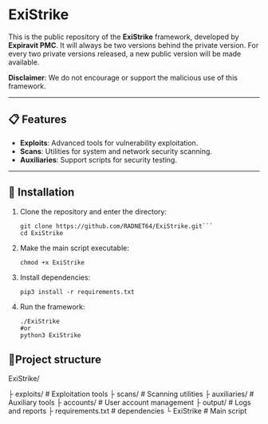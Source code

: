 # ExiStrike

This is the public repository of the **ExiStrike** framework, developed by **Expiravit PMC**. It will always be two versions behind the private version. For every two private versions released, a new public version will be made available.

**Disclaimer**: We do not encourage or support the malicious use of this framework.

---

## 📋 Features

- **Exploits**: Advanced tools for vulnerability exploitation.
- **Scans**: Utilities for system and network security scanning.
- **Auxiliaries**: Support scripts for security testing.

---

## 🚀 Installation

1. Clone the repository and enter the directory:
   ```
   git clone https://github.com/RADNET64/ExiStrike.git```
   cd ExiStrike
2. Make the main script executable:
   ```
   chmod +x ExiStrike
3. Install dependencies:
   ```
   pip3 install -r requirements.txt
4. Run the framework:
   ```
   ./ExiStrike
   #or
   python3 ExiStrike

## 📍Project structure
ExiStrike/

├ exploits/ # Exploitation tools
├ scans/ # Scanning utilities
├ auxiliaries/ # Auxiliary tools
├ accounts/ # User account management
├ output/ # Logs and reports
├ requirements.txt # dependencies
└ ExiStrike # Main script
